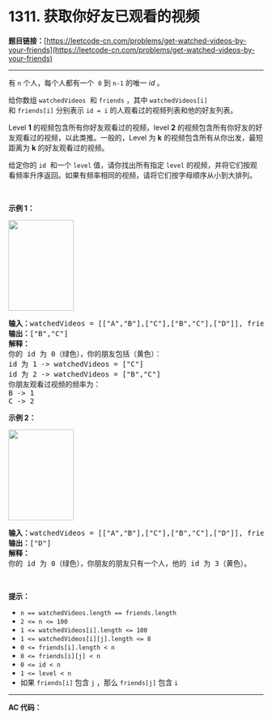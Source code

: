 # 1311. 获取你好友已观看的视频

**题目链接：**[https://leetcode-cn.com/problems/get-watched-videos-by-your-friends](https://leetcode-cn.com/problems/get-watched-videos-by-your-friends)

---

<div class="content__1Y2H">
 <div class="notranslate">
  <p>有&nbsp;<code>n</code> 个人，每个人都有一个&nbsp; <code>0</code>&nbsp;到&nbsp;<code>n-1</code>&nbsp;的唯一&nbsp;<em>id</em>&nbsp;。</p> 
  <p>给你数组 <code>watchedVideos</code>&nbsp; 和&nbsp;<code>friends</code>&nbsp;，其中&nbsp;<code>watchedVideos[i]</code>&nbsp; 和&nbsp;<code>friends[i]</code>&nbsp;分别表示&nbsp;<code>id = i</code>&nbsp;的人观看过的视频列表和他的好友列表。</p> 
  <p>Level&nbsp;<strong>1</strong>&nbsp;的视频包含所有你好友观看过的视频，level&nbsp;<strong>2</strong>&nbsp;的视频包含所有你好友的好友观看过的视频，以此类推。一般的，Level 为 <strong>k</strong>&nbsp;的视频包含所有从你出发，最短距离为&nbsp;<strong>k</strong>&nbsp;的好友观看过的视频。</p> 
  <p>给定你的&nbsp;<code>id</code>&nbsp; 和一个&nbsp;<code>level</code>&nbsp;值，请你找出所有指定 <code>level</code> 的视频，并将它们按观看频率升序返回。如果有频率相同的视频，请将它们按字母顺序从小到大排列。</p> 
  <p>&nbsp;</p> 
  <p><strong>示例 1：</strong></p> 
  <p><strong><img style="height: 179px; width: 129px;" src="https://assets.leetcode-cn.com/aliyun-lc-upload/uploads/2020/01/03/leetcode_friends_1.png" alt=""></strong></p> 
  <pre class="language-text"><strong>输入：</strong>watchedVideos = [["A","B"],["C"],["B","C"],["D"]], friends = [[1,2],[0,3],[0,3],[1,2]], id = 0, level = 1
<strong>输出：</strong>["B","C"] 
<strong>解释：</strong>
你的 id 为 0（绿色），你的朋友包括（黄色）：
id 为 1 -&gt; watchedVideos = ["C"]&nbsp;
id 为 2 -&gt; watchedVideos = ["B","C"]&nbsp;
你朋友观看过视频的频率为：
B -&gt; 1&nbsp;
C -&gt; 2
</pre> 
  <p><strong>示例 2：</strong></p> 
  <p><strong><img style="height: 179px; width: 129px;" src="https://assets.leetcode-cn.com/aliyun-lc-upload/uploads/2020/01/03/leetcode_friends_2.png" alt=""></strong></p> 
  <pre class="language-text"><strong>输入：</strong>watchedVideos = [["A","B"],["C"],["B","C"],["D"]], friends = [[1,2],[0,3],[0,3],[1,2]], id = 0, level = 2
<strong>输出：</strong>["D"]
<strong>解释：</strong>
你的 id 为 0（绿色），你朋友的朋友只有一个人，他的 id 为 3（黄色）。
</pre> 
  <p>&nbsp;</p> 
  <p><strong>提示：</strong></p> 
  <ul> 
   <li><code>n == watchedVideos.length ==&nbsp;friends.length</code></li> 
   <li><code>2 &lt;= n&nbsp;&lt;= 100</code></li> 
   <li><code>1 &lt;=&nbsp;watchedVideos[i].length &lt;= 100</code></li> 
   <li><code>1 &lt;=&nbsp;watchedVideos[i][j].length &lt;= 8</code></li> 
   <li><code>0 &lt;= friends[i].length &lt; n</code></li> 
   <li><code>0 &lt;= friends[i][j]&nbsp;&lt; n</code></li> 
   <li><code>0 &lt;= id &lt; n</code></li> 
   <li><code>1 &lt;= level &lt; n</code></li> 
   <li>如果&nbsp;<code>friends[i]</code> 包含&nbsp;<code>j</code>&nbsp;，那么&nbsp;<code>friends[j]</code> 包含&nbsp;<code>i</code></li> 
  </ul> 
 </div>
</div>

---

**AC 代码：**

```java

```
